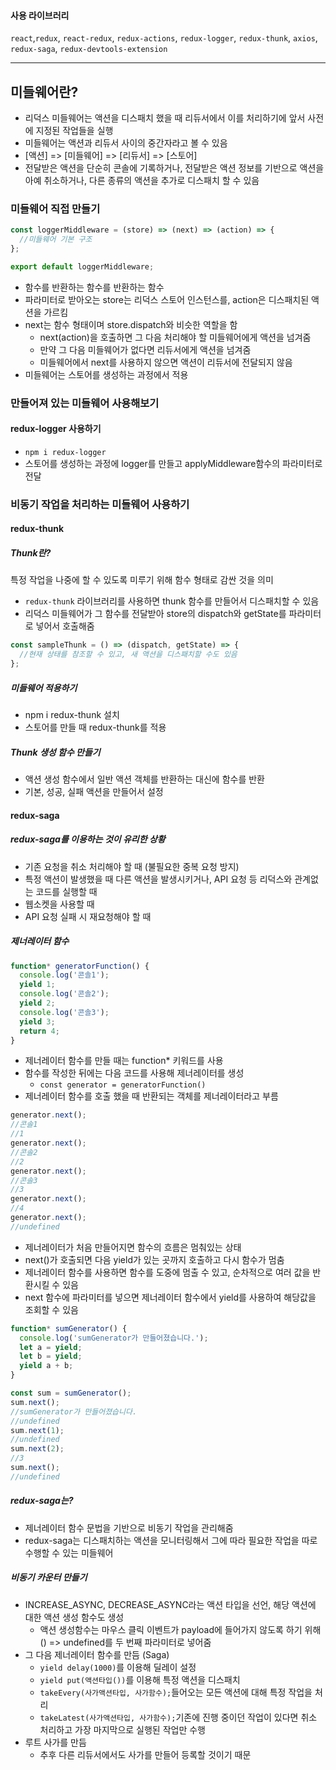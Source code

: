 #### 사용 라이브러리

`react`,`redux`, `react-redux`, `redux-actions`, `redux-logger`, `redux-thunk`, `axios`, `redux-saga`, `redux-devtools-extension`

---

## 미들웨어란?

- 리덕스 미들웨어는 액션을 디스패치 했을 때 리듀서에서 이를 처리하기에 앞서 사전에 지정된 작업들을 실행
- 미들웨어는 액션과 리듀서 사이의 중간자라고 볼 수 있음
- [액션] => [미들웨어] => [리듀서] => [스토어]
- 전달받은 액션을 단순히 콘솔에 기록하거나, 전달받은 액션 정보를 기반으로 액션을 아예 취소하거나, 다른 종류의 액션을 추가로 디스패치 할 수 있음

### 미들웨어 직접 만들기

```javascript
const loggerMiddleware = (store) => (next) => (action) => {
  //미들웨어 기본 구조
};

export default loggerMiddleware;
```

- 함수를 반환하는 함수를 반환하는 함수
- 파라미터로 받아오는 store는 리덕스 스토어 인스턴스를, action은 디스패치된 액션을 가르킴
- next는 함수 형태이며 store.dispatch와 비슷한 역할을 함
  - next(action)을 호출하면 그 다음 처리해야 할 미들웨어에게 액션을 넘겨줌
  - 만약 그 다음 미들웨어가 없다면 리듀서에게 액션을 넘겨줌
  - 미들웨어에서 next를 사용하지 않으면 액션이 리듀서에 전달되지 않음
- 미들웨어는 스토어를 생성하는 과정에서 적용

### 만들어져 있는 미들웨어 사용해보기

#### redux-logger 사용하기

- `npm i redux-logger`
- 스토어를 생성하는 과정에 logger를 만들고 applyMiddleware함수의 파라미터로 전달

### 비동기 작업을 처리하는 미들웨어 사용하기

#### redux-thunk

##### Thunk란?

특정 작업을 나중에 할 수 있도록 미루기 위해 함수 형태로 감싼 것을 의미

- `redux-thunk` 라이브러리를 사용하면 thunk 함수를 만들어서 디스패치할 수 있음
- 리덕스 미들웨어가 그 함수를 전달받아 store의 dispatch와 getState를 파라미터로 넣어서 호출해줌

```javascript
const sampleThunk = () => (dispatch, getState) => {
  //현재 상태를 참조할 수 있고, 새 액션을 디스패치할 수도 있음
};
```

##### 미들웨어 적용하기

- npm i redux-thunk 설치
- 스토어를 만들 때 redux-thunk를 적용

##### Thunk 생성 함수 만들기

- 액션 생성 함수에서 일반 액션 객체를 반환하는 대신에 함수를 반환
- 기본, 성공, 실패 액션을 만들어서 설정

#### redux-saga

##### redux-saga를 이용하는 것이 유리한 상황

- 기존 요청을 취소 처리해야 할 때 (불필요한 중복 요청 방지)
- 특정 액션이 발생했을 때 다른 액션을 발생시키거나, API 요청 등 리덕스와 관계없는 코드를 실행할 때
- 웹소켓을 사용할 때
- API 요청 실패 시 재요청해야 할 때

##### 제너레이터 함수

```javascript
function* generatorFunction() {
  console.log('콘솔1');
  yield 1;
  console.log('콘솔2');
  yield 2;
  console.log('콘솔3');
  yield 3;
  return 4;
}
```

- 제너레이터 함수를 만들 때는 function\* 키워드를 사용
- 함수를 작성한 뒤에는 다음 코드를 사용해 제너레이터를 생성
  - `const generator = generatorFunction()`
- 제너레이터 함수를 호출 했을 때 반환되는 객체를 제너레이터라고 부름

```javascript
generator.next();
//콘솔1
//1
generator.next();
//콘솔2
//2
generator.next();
//콘솔3
//3
generator.next();
//4
generator.next();
//undefined
```

- 제너레이터가 처음 만들어지면 함수의 흐름은 멈춰있는 상태
- next()가 호출되면 다음 yield가 있는 곳까지 호출하고 다시 함수가 멈춤
- 제너레이터 함수를 사용하면 함수를 도중에 멈출 수 있고, 순차적으로 여러 값을 반환시킬 수 있음
- next 함수에 파라미터를 넣으면 제너레이터 함수에서 yield를 사용하여 해당값을 조회할 수 있음

```javascript
function* sumGenerator() {
  console.log('sumGenerator가 만들어졌습니다.');
  let a = yield;
  let b = yield;
  yield a + b;
}

const sum = sumGenerator();
sum.next();
//sumGenerator가 만들어졌습니다.
//undefined
sum.next(1);
//undefined
sum.next(2);
//3
sum.next();
//undefined
```

##### redux-saga는?

- 제너레이터 함수 문법을 기반으로 비동기 작업을 관리해줌
- redux-saga는 디스패치하는 액션을 모니터링해서 그에 따라 필요한 작업을 따로 수행할 수 있는 미들웨어

##### 비동기 카운터 만들기

- INCREASE_ASYNC, DECREASE_ASYNC라는 액션 타입을 선언, 해당 액션에 대한 액션 생성 함수도 생성
  - 액션 생성함수는 마우스 클릭 이벤트가 payload에 들어가지 않도록 하기 위해 () => undefined를 두 번째 파라미터로 넣어줌
- 그 다음 제너레이터 함수를 만듬 (Saga)
  - `yield delay(1000)`를 이용해 딜레이 설정
  - `yield put(액션타입())`를 이용해 특정 액션을 디스패치
  - `takeEvery(사가액션타입, 사가함수);`들어오는 모든 액션에 대해 특정 작업을 처리
  - `takeLatest(사가액션타입, 사가함수);`기존에 진행 중이던 작업이 있다면 취소 처리하고 가장 마지막으로 실행된 작업만 수행
- 루트 사가를 만듬
  - 추후 다른 리듀서에서도 사가를 만들어 등록할 것이기 때문
